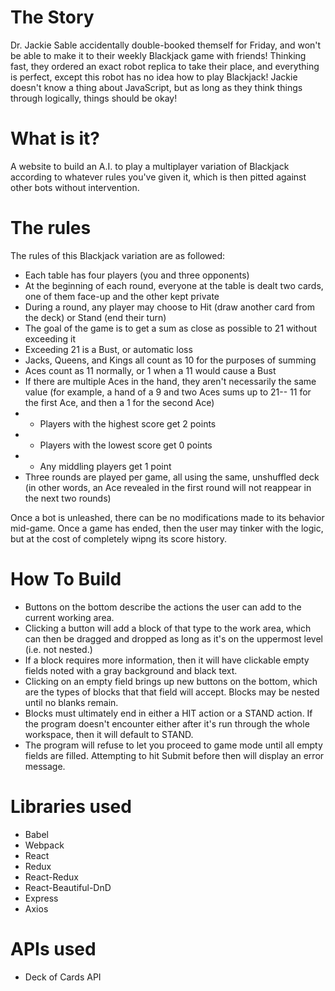 # The Story
Dr. Jackie Sable accidentally double-booked themself for Friday, and won't be able to make it to their weekly Blackjack game with friends! Thinking fast, they ordered an exact robot replica to take their place, and everything is perfect, except this robot has no idea how to play Blackjack! Jackie doesn't know a thing about JavaScript, but as long as they think things through logically, things should be okay!

# What is it?
A website to build an A.I. to play a multiplayer variation of Blackjack according to whatever rules you've given it, which is then pitted against other bots without intervention.

# The rules
The rules of this Blackjack variation are as followed:
* Each table has four players (you and three opponents)
* At the beginning of each round, everyone at the table is dealt two cards, one of them face-up and the other kept private
* During a round, any player may choose to Hit (draw another card from the deck) or Stand (end their turn)
* The goal of the game is to get a sum as close as possible to 21 without exceeding it
* Exceeding 21 is a Bust, or automatic loss
* Jacks, Queens, and Kings all count as 10 for the purposes of summing
* Aces count as 11 normally, or 1 when a 11 would cause a Bust
* If there are multiple Aces in the hand, they aren't necessarily the same value (for example, a hand of a 9 and two Aces sums up to 21-- 11 for the first Ace, and then a 1 for the second Ace)
* * Players with the highest score get 2 points
* * Players with the lowest score get 0 points
* * Any middling players get 1 point
* Three rounds are played per game, all using the same, unshuffled deck (in other words, an Ace revealed in the first round will not reappear in the next two rounds)

Once a bot is unleashed, there can be no modifications made to its behavior mid-game. Once a game has ended, then the user may tinker with the logic, but at the cost of completely wipng its score history.

# How To Build
- Buttons on the bottom describe the actions the user can add to the current working area.
- Clicking a button will add a block of that type to the work area, which can then be dragged and dropped as long as it's on the uppermost level (i.e. not nested.)
- If a block requires more information, then it will have clickable empty fields noted with a gray background and black text.
- Clicking on an empty field brings up new buttons on the bottom, which are the types of blocks that that field will accept. Blocks may be nested until no blanks remain.
- Blocks must ultimately end in either a HIT action or a STAND action. If the program doesn't encounter either after it's run through the whole workspace, then it will default to STAND.
- The program will refuse to let you proceed to game mode until all empty fields are filled. Attempting to hit Submit before then will display an error message.

# Libraries used
- Babel
- Webpack
- React
- Redux
- React-Redux
- React-Beautiful-DnD
- Express
- Axios
# APIs used
- Deck of Cards API